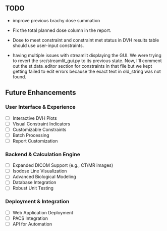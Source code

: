 ## TODO
- improve previous brachy dose summation
- Fix the total planned dose column in the report.
- Dose to meet constraint and constraint met status in DVH results table should use user-input constraints.

- having multiple issues with streamlit displaying the GUI. We were trying to revert the src/streamlit_gui.py to its previous state. Now, I'll comment out the st.data_editor section for constraints in that file but we kept getting failed to edit errors because the exact text in old_string was not found.

## Future Enhancements

### User Interface & Experience
- [ ] Interactive DVH Plots
- [ ] Visual Constraint Indicators
- [ ] Customizable Constraints
- [ ] Batch Processing
- [ ] Report Customization

### Backend & Calculation Engine
- [ ] Expanded DICOM Support (e.g., CT/MR images)
- [ ] Isodose Line Visualization
- [ ] Advanced Biological Modeling
- [ ] Database Integration
- [ ] Robust Unit Testing

### Deployment & Integration
- [ ] Web Application Deployment
- [ ] PACS Integration
- [ ] API for Automation
